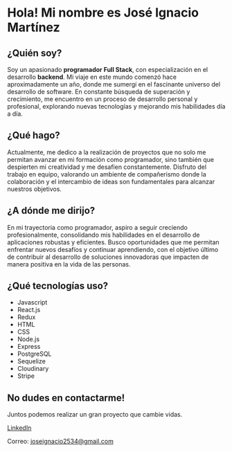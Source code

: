 # Hola! Mi nombre es José Ignacio Martínez



## ¿Quién soy?

Soy un apasionado **programador Full Stack**, con especialización en el desarrollo **backend**. Mi viaje en este mundo comenzó hace aproximadamente un año, donde me sumergí en el fascinante universo del desarrollo de software. En constante búsqueda de superación y crecimiento, me encuentro en un proceso de desarrollo personal y profesional, explorando nuevas tecnologías y mejorando mis habilidades día a día.



## ¿Qué hago?

Actualmente, me dedico a la realización de proyectos que no solo me permitan avanzar en mi formación como programador, sino también que despierten mi creatividad y me desafíen constantemente. Disfruto del trabajo en equipo, valorando un ambiente de compañerismo donde la colaboración y el intercambio de ideas son fundamentales para alcanzar nuestros objetivos.



## ¿A dónde me dirijo?

En mi trayectoria como programador, aspiro a seguir creciendo profesionalmente, consolidando mis habilidades en el desarrollo de aplicaciones robustas y eficientes. Busco oportunidades que me permitan enfrentar nuevos desafíos y continuar aprendiendo, con el objetivo último de contribuir al desarrollo de soluciones innovadoras que impacten de manera positiva en la vida de las personas.



## ¿Qué tecnologías uso?

- Javascript
- React.js
- Redux
- HTML
- CSS
- Node.js
- Express
- PostgreSQL
- Sequelize
- Cloudinary
- Stripe



## **No dudes en contactarme!**

Juntos podemos realizar un gran proyecto que cambie vidas.

[LinkedIn](www.linkedin.com/in/josé-ignacio-martínez)

Correo: joseignacio2534@gmail.com
